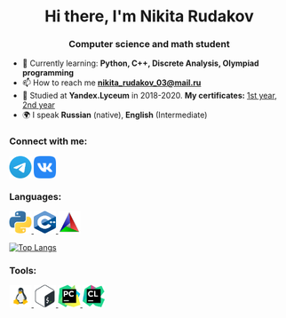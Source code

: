 <h1 align="center">Hi there, I'm Nikita Rudakov</a> </h1>
<h3 align="center">Computer science and math student</h3>

- 🌱 Currently learning: **Python, C++, Discrete Analysis, Olympiad programming**
- 📫 How to reach me **nikita_rudakov_03@mail.ru**
- 📄 Studied at **Yandex.Lyceum** in 2018-2020. **My certificates:** [1st year](https://lyceum.yandex.ru/certificate/check/?certNumber=190100393&lastName=Рудаков), [2nd year](https://lyceum.yandex.ru/certificate/check/?certNumber=200219663&lastName=Рудаков)
- 🌍 I speak **Russian** (native), **English** (Intermediate)

### Connect with me:
<p align="left">
<a href="https://t.me/Rudadadadada" target="blank"><img align="center" src="https://github.com/Rudadadadada/rudadadadada/blob/master/icons/Telegram.svg" alt="rudadadadada" height="40" width="40" /></a>
<a href="https://vk.com/mr_sadness" target="blank"><img align="center" src="https://github.com/Rudadadadada/rudadadadada/blob/master/icons/vk.svg" alt="rudadadadada" height="40" width="40" /></a>

### Languages:
<p align="left">
<a href="https://www.python.org" target="_blank" rel="noreferrer"> <img src="https://github.com/Rudadadadada/rudadadadada/blob/master/icons/python.svg" alt="python" width="40" height="40"/> </a>
<a href="https://en.cppreference.com/w/" target="_blank" rel="noreferrer"> <img src="https://github.com/Rudadadadada/rudadadadada/blob/master/icons/C++.svg" alt="cpp" width="40" height="40"/> </a>
<a href="https://cmake.org/" target="_blank" rel="noreferrer"> <img src="https://github.com/Rudadadadada/rudadadadada/blob/master/icons/cmake.svg" alt="cmake" width="40" height="40"/> </a> 

[![Top Langs](https://github-readme-stats.vercel.app/api/top-langs/?username=rudadadadada&layout=compact)](https://github.com/rudadadadada/github-readme-stats)
  
### Tools:
<p align="left">
<a href="https://www.linux.org/" target="_blank" rel="noreferrer"> <img src="https://github.com/Rudadadadada/rudadadadada/blob/master/icons/flat_linux.svg" alt="linux" width="40" height="40"/> </a>
<a href="https://www.gnu.org/software/bash/" target="_blank" rel="noreferrer"> <img src="https://github.com/Rudadadadada/rudadadadada/blob/master/icons/Bash.svg" alt="bash" width="40" height="40"/> </a>
<a href="https://www.jetbrains.com/pycharm/" target="_blank" rel="noreferrer"> <img src="https://github.com/Rudadadadada/rudadadadada/blob/master/icons/PyCharm.svg" alt="PyCharm" width="40" height="40"/> </a>
<a href="https://www.jetbrains.com/clion/" target="_blank" rel="noreferrer"> <img src="https://github.com/Rudadadadada/rudadadadada/blob/master/icons/clion.svg" alt="clion" width="40" height="40"/> </a>
